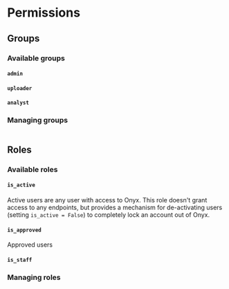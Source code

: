 # Permissions

## Groups

### Available groups

#### `admin`

#### `uploader`

#### `analyst`

### Managing groups

```

```

## Roles

### Available roles

#### `is_active`

Active users are any user with access to Onyx. This role doesn't grant access to any endpoints, but provides a mechanism for de-activating users (setting `is_active = False`) to completely lock an account out of Onyx.

#### `is_approved`

Approved users

#### `is_staff`

### Managing roles

```

```
